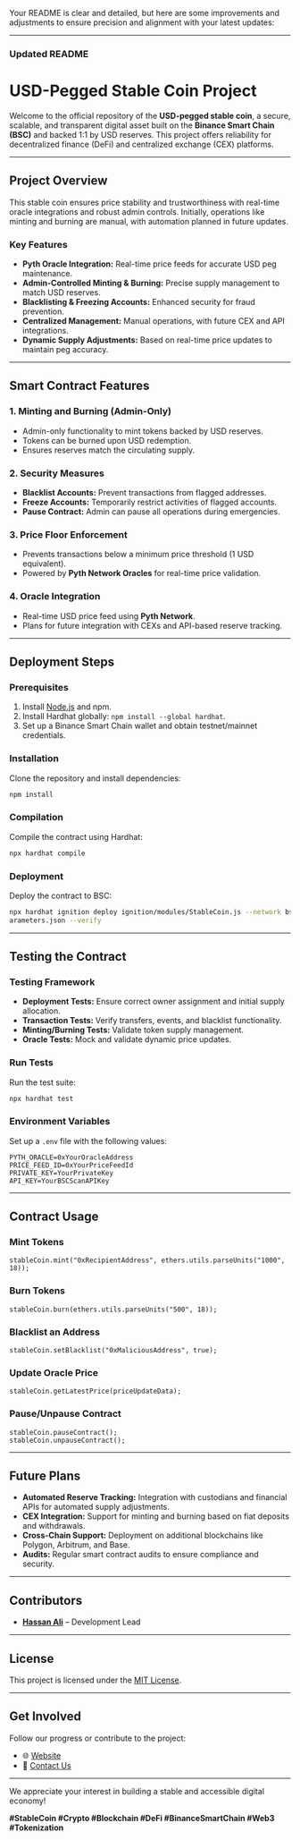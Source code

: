 Your README is clear and detailed, but here are some improvements and adjustments to ensure precision and alignment with your latest updates:

---

### **Updated README**

# **USD-Pegged Stable Coin Project**

Welcome to the official repository of the **USD-pegged stable coin**, a secure, scalable, and transparent digital asset built on the **Binance Smart Chain (BSC)** and backed 1:1 by USD reserves. This project offers reliability for decentralized finance (DeFi) and centralized exchange (CEX) platforms.

---

## **Project Overview**

This stable coin ensures price stability and trustworthiness with real-time oracle integrations and robust admin controls. Initially, operations like minting and burning are manual, with automation planned in future updates.

### **Key Features**
- **Pyth Oracle Integration:** Real-time price feeds for accurate USD peg maintenance.
- **Admin-Controlled Minting & Burning:** Precise supply management to match USD reserves.
- **Blacklisting & Freezing Accounts:** Enhanced security for fraud prevention.
- **Centralized Management:** Manual operations, with future CEX and API integrations.
- **Dynamic Supply Adjustments:** Based on real-time price updates to maintain peg accuracy.

---

## **Smart Contract Features**

### **1. Minting and Burning (Admin-Only)**
- Admin-only functionality to mint tokens backed by USD reserves.
- Tokens can be burned upon USD redemption.
- Ensures reserves match the circulating supply.

### **2. Security Measures**
- **Blacklist Accounts:** Prevent transactions from flagged addresses.
- **Freeze Accounts:** Temporarily restrict activities of flagged accounts.
- **Pause Contract:** Admin can pause all operations during emergencies.

### **3. Price Floor Enforcement**
- Prevents transactions below a minimum price threshold (1 USD equivalent).
- Powered by **Pyth Network Oracles** for real-time price validation.

### **4. Oracle Integration**
- Real-time USD price feed using **Pyth Network**.
- Plans for future integration with CEXs and API-based reserve tracking.

---

## **Deployment Steps**

### **Prerequisites**
1. Install [Node.js](https://nodejs.org/) and npm.
2. Install Hardhat globally: `npm install --global hardhat`.
3. Set up a Binance Smart Chain wallet and obtain testnet/mainnet credentials.

### **Installation**
Clone the repository and install dependencies:
```bash
npm install
```

### **Compilation**
Compile the contract using Hardhat:
```bash
npx hardhat compile
```

### **Deployment**
Deploy the contract to BSC:
```bash
npx hardhat ignition deploy ignition/modules/StableCoin.js --network bsc_mainnet --parameters ignition/p
arameters.json --verify
```

---

## **Testing the Contract**

### **Testing Framework**
- **Deployment Tests:** Ensure correct owner assignment and initial supply allocation.
- **Transaction Tests:** Verify transfers, events, and blacklist functionality.
- **Minting/Burning Tests:** Validate token supply management.
- **Oracle Tests:** Mock and validate dynamic price updates.

### **Run Tests**
Run the test suite:
```bash
npx hardhat test
```

### **Environment Variables**
Set up a `.env` file with the following values:
```plaintext
PYTH_ORACLE=0xYourOracleAddress
PRICE_FEED_ID=0xYourPriceFeedId
PRIVATE_KEY=YourPrivateKey
API_KEY=YourBSCScanAPIKey
```

---

## **Contract Usage**

### **Mint Tokens**
```solidity
stableCoin.mint("0xRecipientAddress", ethers.utils.parseUnits("1000", 18));
```

### **Burn Tokens**
```solidity
stableCoin.burn(ethers.utils.parseUnits("500", 18));
```

### **Blacklist an Address**
```solidity
stableCoin.setBlacklist("0xMaliciousAddress", true);
```

### **Update Oracle Price**
```solidity
stableCoin.getLatestPrice(priceUpdateData);
```

### **Pause/Unpause Contract**
```solidity
stableCoin.pauseContract();
stableCoin.unpauseContract();
```

---

## **Future Plans**
- **Automated Reserve Tracking:** Integration with custodians and financial APIs for automated supply adjustments.
- **CEX Integration:** Support for minting and burning based on fiat deposits and withdrawals.
- **Cross-Chain Support:** Deployment on additional blockchains like Polygon, Arbitrum, and Base.
- **Audits:** Regular smart contract audits to ensure compliance and security.

---

## **Contributors**
- **[Hassan Ali](mailto:hassanali5120@gmail.com)** – Development Lead

---

## **License**
This project is licensed under the [MIT License](LICENSE).

---

## **Get Involved**

Follow our progress or contribute to the project:
- 🌐 [Website](https://aasanhai.pk)
- 📧 [Contact Us](mailto:hassanali5120@gmail.com)

---

We appreciate your interest in building a stable and accessible digital economy!

**#StableCoin #Crypto #Blockchain #DeFi #BinanceSmartChain #Web3 #Tokenization**
